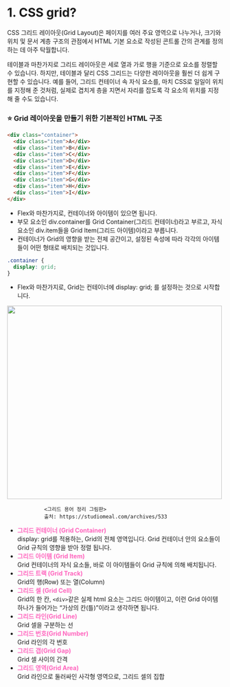 # 1. CSS grid?

CSS 그리드 레이아웃(Grid Layout)은 페이지를 여러 주요 영역으로 나누거나, 크기와 위치 및 문서 계층 구조의 관점에서 HTML 기본 요소로 작성된 콘트롤 간의 관계를 정의하는 데 아주 탁월합니다.

테이블과 마찬가지로 그리드 레이아웃은 세로 열과 가로 행을 기준으로 요소를 정렬할 수 있습니다. 하지만, 테이블과 달리 CSS 그리드는 다양한 레이아웃을 훨씬 더 쉽게 구현할 수 있습니다. 예를 들어, 그리드 컨테이너 속 자식 요소를, 마치 CSS로 일일이 위치를 지정해 준 것처럼, 실제로 겹치게 층을 지면서 자리를 잡도록 각 요소의 위치를 지정해 줄 수도 있습니다.

### ⭐ Grid 레이아웃을 만들기 위한 기본적인 HTML 구조

```html
<div class="container">
  <div class="item">A</div>
  <div class="item">B</div>
  <div class="item">C</div>
  <div class="item">D</div>
  <div class="item">E</div>
  <div class="item">F</div>
  <div class="item">G</div>
  <div class="item">H</div>
  <div class="item">I</div>
</div>
```

- Flex와 마찬가지로, 컨테이너와 아이템이 있으면 됩니다.
- 부모 요소인 div.container를 Grid Container(그리드 컨테이너)라고 부르고, 자식 요소인 div.item들을 Grid Item(그리드 아이템)이라고 부릅니다.
- 컨테이너가 Grid의 영향을 받는 전체 공간이고, 설정된 속성에 따라 각각의 아이템들이 어떤 형태로 배치되는 것입니다.

```css
.container {
  display: grid;
}
```

- Flex와 마찬가지로, Grid는 컨테이너에 display: grid; 를 설정하는 것으로 시작합니다.

<img src ="https://studiomeal.com/wp-content/uploads/2020/01/03-2.jpg" width=500px, height=450px>

                <그리드 용어 정리 그림판>
                출처: https://studiomeal.com/archives/533

- <span style="color:#FF66BE"><b>그리드 컨테이너 (Grid Container)</b></span>   
display: grid를 적용하는, Grid의 전체 영역입니다. Grid 컨테이너 안의 요소들이 Grid 규칙의 영향을 받아 정렬 됩니다.
- <span style="color:#FF66BE"><b>그리드 아이템 (Grid Item)</b></span>  
Grid 컨테이너의 자식 요소들, 바로 이 아이템들이 Grid 규칙에 의해 배치됩니다.
- <span style="color:#FF66BE"><b>그리드 트랙 (Grid Track)</b></span>   
Grid의 행(Row) 또는 열(Column)
- <span style="color:#FF66BE"><b>그리드 셀 (Grid Cell) </b></span>   
Grid의 한 칸, ```<div>```같은 실제 html 요소는 그리드 아이템이고, 이런 Grid 아이템 하나가 들어가는 “가상의 칸(틀)”이라고 생각하면 됩니다.
- <span style="color:#FF66BE"><b>그리드 라인(Grid Line)</b></span>   
Grid 셀을 구분하는 선
- <span style="color:#FF66BE"><b>그리드 번호(Grid Number)</b></span>      
Grid 라인의 각 번호
- <span style="color:#FF66BE"><b>그리드 갭(Grid Gap)</b></span>   
Grid 셀 사이의 간격
- <span style="color:#FF66BE"><b>그리드 영역(Grid Area)</b></span>   
Grid 라인으로 둘러싸인 사각형 영역으로, 그리드 셀의 집합
